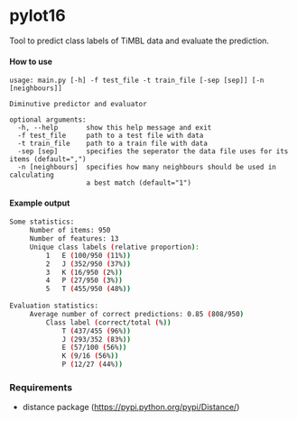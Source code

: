 # pylot16

Tool to predict class labels of TiMBL data and evaluate the prediction.

#### How to use
	usage: main.py [-h] -f test_file -t train_file [-sep [sep]] [-n [neighbours]]
	
	Diminutive predictor and evaluator
	
	optional arguments:
	  -h, --help       show this help message and exit
	  -f test_file     path to a test file with data
	  -t train_file    path to a train file with data
	  -sep [sep]       specifies the seperator the data file uses for its items (default=",")
	  -n [neighbours]  specifies how many neighbours should be used in calculating
	                   a best match (default="1")

#### Example output
```sh
Some statistics:
	 Number of items: 950
	 Number of features: 13
	 Unique class labels (relative proportion):
		 1 	 E (100/950 (11%))
		 2 	 J (352/950 (37%))
		 3 	 K (16/950 (2%))
		 4 	 P (27/950 (3%))
		 5 	 T (455/950 (48%))
		 
Evaluation statistics:
	 Average number of correct predictions: 0.85 (808/950)
		 Class label (correct/total (%))
			 T (437/455 (96%))
			 J (293/352 (83%))
			 E (57/100 (56%))
			 K (9/16 (56%))
			 P (12/27 (44%))
```



### Requirements

* distance package (https://pypi.python.org/pypi/Distance/)

